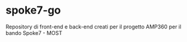# spoke7-go
Repository di front-end e back-end creati per il progetto AMP360 per il bando Spoke7 - MOST

